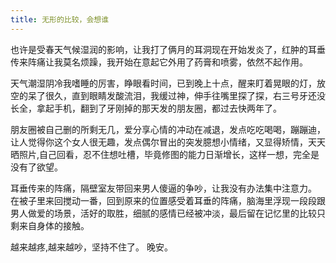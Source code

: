 ```yaml
---
title: 无形的比较，会想谁
---
```


也许是受春天气候湿润的影响，让我打了俩月的耳洞现在开始发炎了，红肿的耳垂传来阵痛让我莫名烦躁，我开始在意起它外用了药膏和喷雾，依然不起作用。

天气潮湿阴冷我嗜睡的厉害，睁眼看时间，已到晚上十点，醒来盯着晃眼的灯，放空的呆了很久，直到眼睛发酸流泪，我缓过神，伸手往嘴里探了探，右三号牙还没长全，拿起手机，翻到了牙刚掉的那天发的朋友圈，都过去快两年了。

朋友圈被自己删的所剩无几，爱分享心情的冲动在减退，发点吃吃喝喝，蹦蹦迪，让人觉得你这个女人很无趣，发点偶尔冒出的突发臆想小情绪，又显得矫情，天天晒照片,自己回看，忍不住想吐槽，毕竟修图的能力日渐增长，这样一想，完全是没有了欲望。

耳垂传来的阵痛，隔壁室友带回来男人傻逼的争吵，让我没有办法集中注意力。 在被子里来回搅动一番，回到原来的位置感受着耳垂的阵痛，脑海里浮现一段段跟男人做爱的场景，活好的取胜，细腻的感情已经被冲淡，最后留在记忆里的比较只剩来自身体的接触。

越来越疼,越来越吵，坚持不住了。
晚安。
